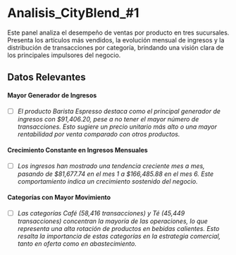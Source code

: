# Analisis_CityBlend_#1
Este panel analiza el desempeño de ventas por producto en tres sucursales. Presenta los artículos más vendidos, la evolución mensual de ingresos y la distribución de transacciones por categoría, brindando una visión clara de los principales impulsores del negocio.
## Datos Relevantes
#### Mayor Generador de Ingresos
- [ ] *El producto Barista Espresso destaca como el principal generador de ingresos con $91,406.20, pese a no tener el mayor número de transacciones. Esto sugiere un precio unitario más alto o una mayor rentabilidad por venta comparado con otros productos.*
#### Crecimiento Constante en Ingresos Mensuales
- [ ] *Los ingresos han mostrado una tendencia creciente mes a mes, pasando de $81,677.74 en el mes 1 a $166,485.88 en el mes 6. Este comportamiento indica un crecimiento sostenido del negocio.*
#### Categorías con Mayor Movimiento
- [ ] *Las categorías Café (58,416 transacciones) y Té (45,449 transacciones) concentran la mayoría de las operaciones, lo que representa una alta rotación de productos en bebidas calientes. Esto resalta la importancia de estas categorías en la estrategia comercial, tanto en oferta como en abastecimiento.*
